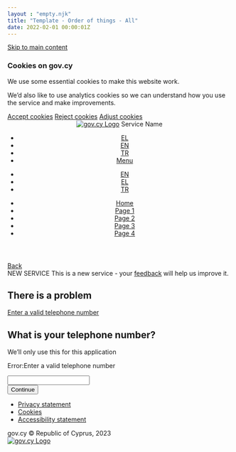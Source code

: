 ```yaml
---
layout : "empty.njk"
title: "Template - Order of things - All"
date: 2022-02-01 00:00:01Z
---
```

<section class="govcy-container-fluid" id="bodyStartContainer"> 
    <a href="#mainContainer1" class="govcy-skip-link">Skip to main content</a>
    <div class="govcy-cookie-consent-banner">
        <div class="govcy-container">
            <h3>Cookies on gov.cy</h3>
            <p>We use some essential cookies to make this website work.</p>
            <p>We’d also like to use analytics cookies so we can understand how you use the service and make improvements.</p>
            <div class="govcy-d-flex govcy-align-items-center">
            <a href="#" class="govcy-btn-primary me-2">Accept cookies</a>
            <a href="#" class="govcy-btn-primary me-2">Reject cookies</a>
            <a href="#">Adjust cookies</a>
            </div>
        </div>
    </div>
</section>
<header class="govcy-header govcy-d-print-none">
    <div class="govcy-header-main-area">
        <div class="govcy-container govcy-main-area-items">
            <div class="govcy-navigation-container">
                <div class="govcy-service-container">
                    <a href="/" class="govcy-logo" title="Go to the gov.cy homepage"><img alt="gov.cy Logo"></a>
                    <span class="govcy-service-name">Service Name</span>
                </div>
                <ul class="govcy-menu-items">
                    <li class="govcy-desktop-menu-only"><span><a href="#"
                        aria-current="true" class="govcy-menu-item active" aria-label="Ελληνική γλώσσα">EL</a></span>
                      </li>
                      <li class="govcy-desktop-menu-only"><span class="govcy-menu-language-last-item"><a href="#"
                                class="govcy-menu-item" aria-label="English language" lang="en">EN</a></span>
                      </li>
                      <li class="govcy-desktop-menu-only"><span class="govcy-menu-language-last-item"><a href="#"
                        class="govcy-menu-item" aria-label="Türkçe" lang="tr">TR</a></span>
                    </li>
                    <li class="govcy-mobile-menu govcy-mobile-menu-only govcy-dropdown govcy-ms-auto"><span><a href="#" class="govcy-menu-item govcy-expand-btn">Menu</a></span></li>
                </ul>
            </div>
        </div>
    </div>
    <div class="govcy-header-menu-area">
        <nav class="govcy-mainmenu" aria-label="Main Menu">
            <div class="govcy-container">
                <ul class="govcy-menu-items govcy-header-language-area govcy-mobile-menu-only">
                    <li><a href="#" class="govcy-menu-item active" aria-label="Ελληνική γλώσσα" aria-current="true">EN</a></li>
                    <li><a href="#" class="govcy-menu-item" aria-label="English language" lang="el">EL</a></li>
                    <li><a href="#" class="govcy-menu-item" aria-label="Türkçe" lang="tr">TR</a></li>
                </ul>
            </div>
            <div class="govcy-container">
                <ul class="govcy-menu-items" aria-label="Main Menu">
                    <li><a href="#" class="govcy-menu-item">Home</a></li>
                    <li><a href="#" class="govcy-menu-item">Page 1</a></li>
                    <li><a href="#" class="govcy-menu-item">Page 2</a></li>
                    <li><a href="#" class="govcy-menu-item">Page 3</a></li>
                    <li><a href="#" class="govcy-menu-item">Page 4</a></li>
                </ul>
            </div>
        </nav>
    </div>
</header>
<!--beforeMain-->
<section class="govcy-container" id="beforeMainContainer">
    <a class="govcy-back-link" href="#">Back</a>
    <div class="govcy-phase-banner govcy-phase-banner-light">
        <span class="govcy-tag">NEW SERVICE</span>
        <span class="govcy-ml-2">This is a new service - your <a href="#">feedback</a> will help us improve it.</span>
    </div>
</section>
 <!--main-->
<main class="govcy-container" id="mainContainer1">
    <div class="govcy-row">
        <article class="govcy-col-8">
            <div class="govcy-alert-error govcy-br-5 govcy-br-danger govcy-p-3">
                <h2 role="alert">There is a problem</h2>
                <p class="govcy-mb-0">
                    <a href="#in-tel">Enter a valid telephone number</a>
                </p>
            </div>
            <form action="" class="govcy-form" novalidate>
                <div class="govcy-form-control govcy-form-control-error">
                    <h1><label class="govcy-label govcy-label-primary" for="in-tel">What is your telephone number?</label></h1>
                    <span class="govcy-hint" id="tel-hint">We’ll only use this for this application</span>
                    <p id="in-error" class="govcy-input-error-msg">
                        <span class="govcy-visually-hidden-error">Error:</span>Enter a valid telephone number
                    </p>
                    <input class="govcy-text-input govcy-text-input-char_20 govcy-text-input-error" id="in-tel" name="in-tel" type="tel" spellcheck="false" aria-describedby="tel-hint in-error" autocomplete="tel">
                </div>
                <button type="button" class="govcy-btn-primary">Continue</button>
            </form>
        </article>
    </div>
</main>
<footer class="govcy-footer govcy-d-print-none">
    <div class="govcy-container">
        <div class="govcy-d-flex govcy-justify-content-between govcy-align-items-end govcy-flex-wrap">
            <div class="govcy-my-4">
                <ul>
                    <li><a href="#">Privacy statement</a></li>
                    <li><a href="#">Cookies</a></li>
                    <li><a href="#">Accessibility statement</a></li>
                </ul>
                <div class="govcy-d-flex govcy-align-items-center govcy-flex-wrap">
                    <span class="govcy-fs-2 govcy-fw-bold govcy-mr-6">gov.cy</span>
                    <span class="govcy-mr-6 govcy-mt-2 govcy-mb-2">&copy; Republic of Cyprus, 2023</span>
                </div>
            </div>
            <div class="govcy-my-4">
                <a href="/" class="govcy-footer-logo" title="Go to the GOV.CY homepage"><img alt="gov.cy Logo"/></a>
            </div>
        </div>
    </div>
</footer>